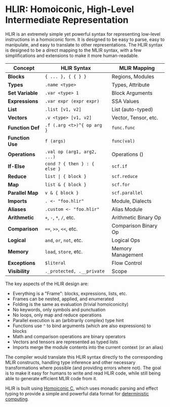 # HLIR: Homoiconic, High-Level Intermediate Representation

HLIR is an extremely simple yet powerful syntax for representing low-level
instructions in a homoiconic form. It is designed to be easy to parse, easy to
manipulate, and easy to translate to other representations. The HLIR syntax is
designed to be a direct mapping to the MLIR syntax, with a few simplifications
and extensions to make it more human-readable.

| Concept           | HLIR Syntax                  | MLIR Mapping         |
| ----------------- | ---------------------------- | -------------------- |
| **Blocks**        | `{ ... }, { { } }`           | Regions, Modules     |
| **Types**         | `.name <type>`               | Types, Attribute     |
| **Set Variable**  | `.var <type> 1`              | Block Arguments      |
| **Expressions**   | `.var expr (expr expr)`      | SSA Values           |
| **List**          | `.list [v1, v2]`             | List (auto-typed)    |
| **Vectors**       | `.v <type> [v1, v2]`         | Vector, Tensor, etc. |
| **Function Def**  | `.f (.arg <t>)^{ op arg }`   | `func.func`          |
| **Function Use**  | `f (args)`                   | `func(val)`          |
| **Operations**    | `.val op (arg1, arg2, ...)`  | Operations ()        |
| **If-Else**       | `cond ? { then } : { else }` | `scf.if`             |
| **Reduce**        | `list \| { block }`          | `scf.reduce`         |
| **Map**           | `list & { block }`           | `scf.for`            |
| **Parallel Map**  | `v & { block }`              | `scf.parallel`       |
| **Imports**       | `. <- "foo.hlir"`            | Module, Dialects     |
| **Aliases**       | `.custom <- "foo.hlir"`      | Alias Module         |
| **Arithmetic**    | `+`, `-`, `*`, `/`, etc.     | Arithmetic Binary Op |
| **Comparison**    | `==`, `>>`, `<<`, etc.       | Comparison Binary Op |
| **Logical**       | `and`, `or`, `not`, etc.     | Logical Ops          |
| **Memory**        | `load`, `store`, etc.        | Memory Management    |
| **Exceptions**    | `$literal`                   | Flow Control         |
| **Visibility**    | `._protected, .__private`    | Scope                |

The key aspects of the HLIR design are:

- Everything is a "Frame": blocks, expressions, lists, etc.
- Frames can be nested, applied, and enumerated
- Folding is the same as evaluation (trivial homoiconicity)
- No keywords, only symbols and punctuation
- No loops, only map and reduce operations
- Parallel execution is an (arbitrarily complex) type hint
- Functions use `^` to bind arguments (which are also expressions) to blocks
- Math and comparison operations are binary operators
- Vectors and tensors are represented as typed lists
- Imports merge the module contents into the current context (or an alias)

The compiler would translate this HLIR syntax directly to the corresponding MLIR
constructs, handling type inference and other necessary transformations where
possible (and providing errors where not). The goal is to make it easy for
humans to write and read HLIR code, while still being able to generate efficient
MLIR code from it.

HLIR is built using [Homoiconic C](https://github.com/TheSwanFactory/hclang),
which uses monadic parsing and effect typing to provide a simple and powerful
data format for [deterministic
computing](https://ihack.us/2024/09/15/tsm-1-the-shannon-machine-better-than-turing-complete/).
